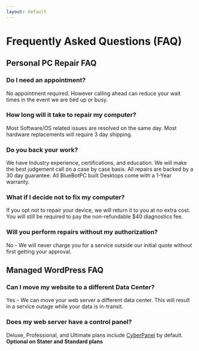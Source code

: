 ```yaml
---
layout: default
---
```

# Frequently Asked Questions (FAQ)

## Personal PC Repair FAQ

### Do I need an appointment?

No appointment required. However calling ahead can reduce your wait times in the event we are tied up or busy.

### How long will it take to repair my computer?

Most Software/OS related issues are resolved on the same day. Most hardware replacements will require 3 day shipping.

### Do you back your work?

We have Industry experience, certifications, and education. We will make the best judgement call on a case by case basis. All repairs are backed by a 30 day guarantee. All BlueBotPC built Desktops come with a 1-Year warranty.

### What if I decide not to fix my computer?

If you opt not to repair your device, we will return it to you at no extra cost. You will still be required to pay the non-refundable $40 diagnostics fee.

### Will you perform repairs without my authorization?

No - We will never charge you for a service outside our initial quote without first getting your approval.

## Managed WordPress FAQ

### Can I move my website to a different Data Center?

Yes - We can move your web server a different data center. This will result in a service outage while your data is in-transit.

### Does my web server have a control panel?

Deluxe, Professional, and Ultimate plans include [CyberPanel](https://cyberpanel.net/) by default. **Optional on Stater and Standard plans**
